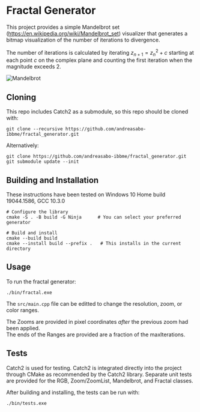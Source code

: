 # Fractal Generator

This project provides a simple Mandelbrot set (https://en.wikipedia.org/wiki/Mandelbrot_set) visualizer that generates a bitmap visualization of the number of iterations to divergence. 

The number of iterations is calculated by iterating $z_{n+1} = z_n^2+ c$ starting at each point $c$ on the complex plane and counting the first iteration when the magnitude exceeds 2. 

![Mandelbrot](./mandelbrot.bmp)

## Cloning
This repo includes Catch2 as a submodule, so this repo should be cloned with:

```
git clone --recursive https://github.com/andreasabo-ibbme/fractal_generator.git
```

Alternatively:
```
git clone https://github.com/andreasabo-ibbme/fractal_generator.git
git submodule update --init
```

## Building and Installation
These instructions have been tested on Windows 10 Home build 19044.1586, GCC 10.3.0

```
# Configure the library
cmake -S . -B build -G Ninja      # You can select your preferred generator

# Build and install
cmake --build build 
cmake --install build --prefix .   # This installs in the current directory
```

## Usage
To run the fractal generator:
```
./bin/fractal.exe
```

The `src/main.cpp` file can be editted to change the resolution, zoom, or color ranges.  

The Zooms are provided in pixel coordinates *after* the previous zoom had been applied.  
The ends of the Ranges are provided are a fraction of the maxIterations. 


## Tests
Catch2 is used for testing. Catch2 is integrated directly into the project through CMake as recommended by the Catch2 library. Separate unit tests are provided for the RGB, Zoom/ZoomList, Mandelbrot, and Fractal classes. 

After building and installing, the tests can be run with:
```
./bin/tests.exe
```
